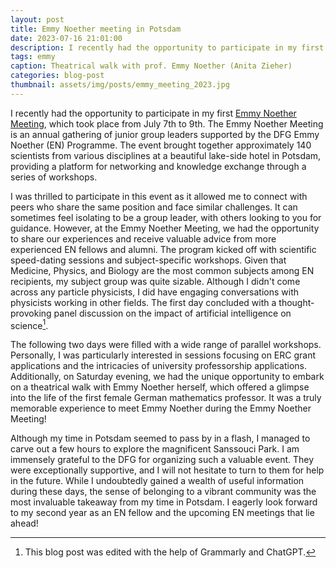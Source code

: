 ```yaml
---
layout: post
title: Emmy Noether meeting in Potsdam
date: 2023-07-16 21:01:00
description: I recently had the opportunity to participate in my first Emmy Noether Meeting, which took place from July 7th to 9th.
tags: emmy
caption: Theatrical walk with prof. Emmy Noether (Anita Zieher)
categories: blog-post
thumbnail: assets/img/posts/emmy_meeting_2023.jpg
---
```



I recently had the opportunity to participate in my first [Emmy Noether Meeting](https://www.dfg.de/foerderung/programme/einzelfoerderung/emmy_noether/jahrestreffen/2023/index.html), which took place from July 7th to 9th. The Emmy Noether Meeting is an annual gathering of junior group leaders supported by the DFG Emmy Noether (EN) Programme. The event brought together approximately 140 scientists from various disciplines at a beautiful lake-side hotel in Potsdam, providing a platform for networking and knowledge exchange through a series of workshops.

I was thrilled to participate in this event as it allowed me to connect with peers who share the same position and face similar challenges. It can sometimes feel isolating to be a group leader, with others looking to you for guidance. However, at the Emmy Noether Meeting, we had the opportunity to share our experiences and receive valuable advice from more experienced EN fellows and alumni.
The program kicked off with scientific speed-dating sessions and subject-specific workshops. Given that Medicine, Physics, and Biology are the most common subjects among EN recipients, my subject group was quite sizable. Although I didn't come across any particle physicists, I did have engaging conversations with physicists working in other fields. The first day concluded with a thought-provoking panel discussion on the impact of artificial intelligence on science[^1].

The following two days were filled with a wide range of parallel workshops. Personally, I was particularly interested in sessions focusing on ERC grant applications and the intricacies of university professorship applications. Additionally, on Saturday evening, we had the unique opportunity to embark on a theatrical walk with Emmy Noether herself, which offered a glimpse into the life of the first female German mathematics professor. It was a truly memorable experience to meet Emmy Noether during the Emmy Noether Meeting!

Although my time in Potsdam seemed to pass by in a flash, I managed to carve out a few hours to explore the magnificent Sanssouci Park. I am immensely grateful to the DFG for organizing such a valuable event. They were exceptionally supportive, and I will not hesitate to turn to them for help in the future. While I undoubtedly gained a wealth of useful information during these days, the sense of belonging to a vibrant community was the most invaluable takeaway from my time in Potsdam. I eagerly look forward to my second year as an EN fellow and the upcoming EN meetings that lie ahead!

[^1]: This blog post was edited with the help of Grammarly and ChatGPT.